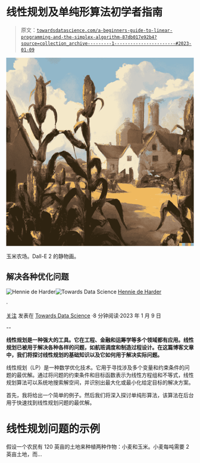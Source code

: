 # 线性规划及单纯形算法初学者指南

> 原文：[`towardsdatascience.com/a-beginners-guide-to-linear-programming-and-the-simplex-algorithm-87db017e92b4?source=collection_archive---------1-----------------------#2023-01-09`](https://towardsdatascience.com/a-beginners-guide-to-linear-programming-and-the-simplex-algorithm-87db017e92b4?source=collection_archive---------1-----------------------#2023-01-09)

![](img/3a703168db41392764a4e5273ef4a826.png)

玉米农场。Dall-E 2 的静物画。

## 解决各种优化问题

[](https://hennie-de-harder.medium.com/?source=post_page-----87db017e92b4--------------------------------)![Hennie de Harder](https://hennie-de-harder.medium.com/?source=post_page-----87db017e92b4--------------------------------)[](https://towardsdatascience.com/?source=post_page-----87db017e92b4--------------------------------)![Towards Data Science](https://towardsdatascience.com/?source=post_page-----87db017e92b4--------------------------------) [Hennie de Harder](https://hennie-de-harder.medium.com/?source=post_page-----87db017e92b4--------------------------------)

·

[关注](https://medium.com/m/signin?actionUrl=https%3A%2F%2Fmedium.com%2F_%2Fsubscribe%2Fuser%2Ffb96be98b7b9&operation=register&redirect=https%3A%2F%2Ftowardsdatascience.com%2Fa-beginners-guide-to-linear-programming-and-the-simplex-algorithm-87db017e92b4&user=Hennie+de+Harder&userId=fb96be98b7b9&source=post_page-fb96be98b7b9----87db017e92b4---------------------post_header-----------) 发表在 [Towards Data Science](https://towardsdatascience.com/?source=post_page-----87db017e92b4--------------------------------) ·8 分钟阅读·2023 年 1 月 9 日[](https://medium.com/m/signin?actionUrl=https%3A%2F%2Fmedium.com%2F_%2Fvote%2Ftowards-data-science%2F87db017e92b4&operation=register&redirect=https%3A%2F%2Ftowardsdatascience.com%2Fa-beginners-guide-to-linear-programming-and-the-simplex-algorithm-87db017e92b4&user=Hennie+de+Harder&userId=fb96be98b7b9&source=-----87db017e92b4---------------------clap_footer-----------)

--

[](https://medium.com/m/signin?actionUrl=https%3A%2F%2Fmedium.com%2F_%2Fbookmark%2Fp%2F87db017e92b4&operation=register&redirect=https%3A%2F%2Ftowardsdatascience.com%2Fa-beginners-guide-to-linear-programming-and-the-simplex-algorithm-87db017e92b4&source=-----87db017e92b4---------------------bookmark_footer-----------)

**线性规划是一种强大的工具。它在工程、金融和运筹学等多个领域都有应用。线性规划已被用于解决各种各样的问题，如航班调度和制造过程设计。在这篇博客文章中，我们将探讨线性规划的基础知识以及它如何用于解决实际问题。**

线性规划（LP）是一种数学优化技术。它用于寻找涉及多个变量和约束条件的问题的最优解。通过将问题的约束条件和目标函数表示为线性方程组和不等式，线性规划算法可以系统地搜索解空间，并识别出最大化或最小化给定目标的解决方案。

首先，我将给出一个简单的例子。然后我们将深入探讨单纯形算法，该算法在后台用于快速找到线性规划问题的最优解。

# 线性规划问题的示例

假设一个农民有 120 英亩的土地来种植两种作物：小麦和玉米。小麦每吨需要 2 英亩土地，而…
